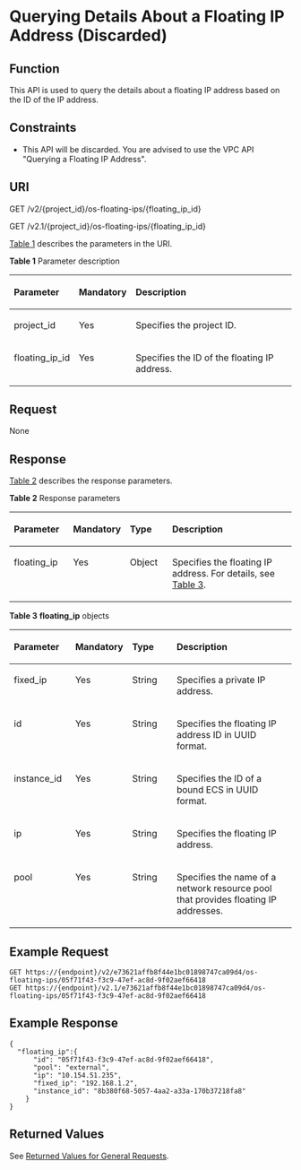 # Querying Details About a Floating IP Address \(Discarded\)<a name="EN-US_TOPIC_0065820818"></a>

## Function<a name="en-us_topic_0057972673_section10293088"></a>

This API is used to query the details about a floating IP address based on the ID of the IP address.

## Constraints<a name="en-us_topic_0057972673_section28433766"></a>

-   This API will be discarded. You are advised to use the VPC API "Querying a Floating IP Address".

## URI<a name="en-us_topic_0057972673_section25528928"></a>

GET /v2/\{project\_id\}/os-floating-ips/\{floating\_ip\_id\}

GET /v2.1/\{project\_id\}/os-floating-ips/\{floating\_ip\_id\}

[Table 1](#en-us_topic_0057972673_table32475667)  describes the parameters in the URI.

**Table  1**  Parameter description

<a name="en-us_topic_0057972673_table32475667"></a>
<table><thead align="left"><tr id="en-us_topic_0057972673_row44937496"><th class="cellrowborder" valign="top" width="21%" id="mcps1.2.4.1.1"><p id="p5187119"><a name="p5187119"></a><a name="p5187119"></a>Parameter</p>
</th>
<th class="cellrowborder" valign="top" width="20%" id="mcps1.2.4.1.2"><p id="p17503500"><a name="p17503500"></a><a name="p17503500"></a>Mandatory</p>
</th>
<th class="cellrowborder" valign="top" width="59%" id="mcps1.2.4.1.3"><p id="p8497414"><a name="p8497414"></a><a name="p8497414"></a>Description</p>
</th>
</tr>
</thead>
<tbody><tr id="en-us_topic_0057972673_row1664874"><td class="cellrowborder" valign="top" width="21%" headers="mcps1.2.4.1.1 "><p id="en-us_topic_0057972673_p637140"><a name="en-us_topic_0057972673_p637140"></a><a name="en-us_topic_0057972673_p637140"></a>project_id</p>
</td>
<td class="cellrowborder" valign="top" width="20%" headers="mcps1.2.4.1.2 "><p id="en-us_topic_0057972673_p51608407"><a name="en-us_topic_0057972673_p51608407"></a><a name="en-us_topic_0057972673_p51608407"></a>Yes</p>
</td>
<td class="cellrowborder" valign="top" width="59%" headers="mcps1.2.4.1.3 "><p id="p37593705"><a name="p37593705"></a><a name="p37593705"></a>Specifies the project ID.</p>
</td>
</tr>
<tr id="en-us_topic_0057972673_row102094505165"><td class="cellrowborder" valign="top" width="21%" headers="mcps1.2.4.1.1 "><p id="en-us_topic_0057972673_p620919503165"><a name="en-us_topic_0057972673_p620919503165"></a><a name="en-us_topic_0057972673_p620919503165"></a>floating_ip_id</p>
</td>
<td class="cellrowborder" valign="top" width="20%" headers="mcps1.2.4.1.2 "><p id="en-us_topic_0057972673_p32091350111612"><a name="en-us_topic_0057972673_p32091350111612"></a><a name="en-us_topic_0057972673_p32091350111612"></a>Yes</p>
</td>
<td class="cellrowborder" valign="top" width="59%" headers="mcps1.2.4.1.3 "><p id="en-us_topic_0057972673_p2209205020164"><a name="en-us_topic_0057972673_p2209205020164"></a><a name="en-us_topic_0057972673_p2209205020164"></a>Specifies the ID of the floating IP address.</p>
</td>
</tr>
</tbody>
</table>

## Request<a name="en-us_topic_0057972673_section54577306"></a>

None

## Response<a name="en-us_topic_0057972673_section21433709"></a>

[Table 2](#en-us_topic_0057972673_table38246063)  describes the response parameters.

**Table  2**  Response parameters

<a name="en-us_topic_0057972673_table38246063"></a>
<table><thead align="left"><tr id="en-us_topic_0057972673_row31787174"><th class="cellrowborder" valign="top" width="21%" id="mcps1.2.5.1.1"><p id="p1810134211253"><a name="p1810134211253"></a><a name="p1810134211253"></a>Parameter</p>
</th>
<th class="cellrowborder" valign="top" width="20%" id="mcps1.2.5.1.2"><p id="p1076878152910"><a name="p1076878152910"></a><a name="p1076878152910"></a>Mandatory</p>
</th>
<th class="cellrowborder" valign="top" width="15%" id="mcps1.2.5.1.3"><p id="p88251842102518"><a name="p88251842102518"></a><a name="p88251842102518"></a>Type</p>
</th>
<th class="cellrowborder" valign="top" width="44%" id="mcps1.2.5.1.4"><p id="p16825942112519"><a name="p16825942112519"></a><a name="p16825942112519"></a>Description</p>
</th>
</tr>
</thead>
<tbody><tr id="en-us_topic_0057972673_row12502218"><td class="cellrowborder" valign="top" width="21%" headers="mcps1.2.5.1.1 "><p id="en-us_topic_0057972673_p6046746"><a name="en-us_topic_0057972673_p6046746"></a><a name="en-us_topic_0057972673_p6046746"></a>floating_ip</p>
</td>
<td class="cellrowborder" valign="top" width="20%" headers="mcps1.2.5.1.2 "><p id="p137691832912"><a name="p137691832912"></a><a name="p137691832912"></a>Yes</p>
</td>
<td class="cellrowborder" valign="top" width="15%" headers="mcps1.2.5.1.3 "><p id="en-us_topic_0057972673_p20024398"><a name="en-us_topic_0057972673_p20024398"></a><a name="en-us_topic_0057972673_p20024398"></a>Object</p>
</td>
<td class="cellrowborder" valign="top" width="44%" headers="mcps1.2.5.1.4 "><p id="en-us_topic_0057972673_p48031108"><a name="en-us_topic_0057972673_p48031108"></a><a name="en-us_topic_0057972673_p48031108"></a>Specifies the floating IP address. For details, see <a href="#en-us_topic_0057972673_table65314517">Table 3</a>.</p>
</td>
</tr>
</tbody>
</table>

**Table  3** **floating\_ip**  objects

<a name="en-us_topic_0057972673_table65314517"></a>
<table><thead align="left"><tr id="en-us_topic_0057972673_row49408564"><th class="cellrowborder" valign="top" width="21.782178217821784%" id="mcps1.2.5.1.1"><p id="p83352466258"><a name="p83352466258"></a><a name="p83352466258"></a>Parameter</p>
</th>
<th class="cellrowborder" valign="top" width="19.801980198019802%" id="mcps1.2.5.1.2"><p id="p41947234295"><a name="p41947234295"></a><a name="p41947234295"></a>Mandatory</p>
</th>
<th class="cellrowborder" valign="top" width="15.841584158415841%" id="mcps1.2.5.1.3"><p id="p103351946192513"><a name="p103351946192513"></a><a name="p103351946192513"></a>Type</p>
</th>
<th class="cellrowborder" valign="top" width="42.57425742574257%" id="mcps1.2.5.1.4"><p id="p15335144615253"><a name="p15335144615253"></a><a name="p15335144615253"></a>Description</p>
</th>
</tr>
</thead>
<tbody><tr id="en-us_topic_0057972673_row23930149"><td class="cellrowborder" valign="top" width="21.782178217821784%" headers="mcps1.2.5.1.1 "><p id="en-us_topic_0057972673_p59293887"><a name="en-us_topic_0057972673_p59293887"></a><a name="en-us_topic_0057972673_p59293887"></a>fixed_ip</p>
</td>
<td class="cellrowborder" valign="top" width="19.801980198019802%" headers="mcps1.2.5.1.2 "><p id="p1719422320291"><a name="p1719422320291"></a><a name="p1719422320291"></a>Yes</p>
</td>
<td class="cellrowborder" valign="top" width="15.841584158415841%" headers="mcps1.2.5.1.3 "><p id="en-us_topic_0057972673_p38075525"><a name="en-us_topic_0057972673_p38075525"></a><a name="en-us_topic_0057972673_p38075525"></a>String</p>
</td>
<td class="cellrowborder" valign="top" width="42.57425742574257%" headers="mcps1.2.5.1.4 "><p id="en-us_topic_0057972673_p34333880"><a name="en-us_topic_0057972673_p34333880"></a><a name="en-us_topic_0057972673_p34333880"></a>Specifies a private IP address.</p>
</td>
</tr>
<tr id="en-us_topic_0057972673_row40569470"><td class="cellrowborder" valign="top" width="21.782178217821784%" headers="mcps1.2.5.1.1 "><p id="en-us_topic_0057972673_p64901660"><a name="en-us_topic_0057972673_p64901660"></a><a name="en-us_topic_0057972673_p64901660"></a>id</p>
</td>
<td class="cellrowborder" valign="top" width="19.801980198019802%" headers="mcps1.2.5.1.2 "><p id="p151941523162915"><a name="p151941523162915"></a><a name="p151941523162915"></a>Yes</p>
</td>
<td class="cellrowborder" valign="top" width="15.841584158415841%" headers="mcps1.2.5.1.3 "><p id="en-us_topic_0057972673_p22543082"><a name="en-us_topic_0057972673_p22543082"></a><a name="en-us_topic_0057972673_p22543082"></a>String</p>
</td>
<td class="cellrowborder" valign="top" width="42.57425742574257%" headers="mcps1.2.5.1.4 "><p id="en-us_topic_0057972673_p64334135"><a name="en-us_topic_0057972673_p64334135"></a><a name="en-us_topic_0057972673_p64334135"></a>Specifies the floating IP address ID in UUID format.</p>
</td>
</tr>
<tr id="en-us_topic_0057972673_row42136306"><td class="cellrowborder" valign="top" width="21.782178217821784%" headers="mcps1.2.5.1.1 "><p id="en-us_topic_0057972673_p57597629"><a name="en-us_topic_0057972673_p57597629"></a><a name="en-us_topic_0057972673_p57597629"></a>instance_id</p>
</td>
<td class="cellrowborder" valign="top" width="19.801980198019802%" headers="mcps1.2.5.1.2 "><p id="p019418233294"><a name="p019418233294"></a><a name="p019418233294"></a>Yes</p>
</td>
<td class="cellrowborder" valign="top" width="15.841584158415841%" headers="mcps1.2.5.1.3 "><p id="en-us_topic_0057972673_p34896348"><a name="en-us_topic_0057972673_p34896348"></a><a name="en-us_topic_0057972673_p34896348"></a>String</p>
</td>
<td class="cellrowborder" valign="top" width="42.57425742574257%" headers="mcps1.2.5.1.4 "><p id="en-us_topic_0057972673_p46606392"><a name="en-us_topic_0057972673_p46606392"></a><a name="en-us_topic_0057972673_p46606392"></a>Specifies the ID of a bound ECS in UUID format.</p>
</td>
</tr>
<tr id="en-us_topic_0057972673_row16804345"><td class="cellrowborder" valign="top" width="21.782178217821784%" headers="mcps1.2.5.1.1 "><p id="en-us_topic_0057972673_p18974699"><a name="en-us_topic_0057972673_p18974699"></a><a name="en-us_topic_0057972673_p18974699"></a>ip</p>
</td>
<td class="cellrowborder" valign="top" width="19.801980198019802%" headers="mcps1.2.5.1.2 "><p id="p1819419236299"><a name="p1819419236299"></a><a name="p1819419236299"></a>Yes</p>
</td>
<td class="cellrowborder" valign="top" width="15.841584158415841%" headers="mcps1.2.5.1.3 "><p id="en-us_topic_0057972673_p60555637"><a name="en-us_topic_0057972673_p60555637"></a><a name="en-us_topic_0057972673_p60555637"></a>String</p>
</td>
<td class="cellrowborder" valign="top" width="42.57425742574257%" headers="mcps1.2.5.1.4 "><p id="en-us_topic_0057972673_p21064308"><a name="en-us_topic_0057972673_p21064308"></a><a name="en-us_topic_0057972673_p21064308"></a>Specifies the floating IP address.</p>
</td>
</tr>
<tr id="en-us_topic_0057972673_row55361044"><td class="cellrowborder" valign="top" width="21.782178217821784%" headers="mcps1.2.5.1.1 "><p id="en-us_topic_0057972673_p55059575"><a name="en-us_topic_0057972673_p55059575"></a><a name="en-us_topic_0057972673_p55059575"></a>pool</p>
</td>
<td class="cellrowborder" valign="top" width="19.801980198019802%" headers="mcps1.2.5.1.2 "><p id="p151941923122917"><a name="p151941923122917"></a><a name="p151941923122917"></a>Yes</p>
</td>
<td class="cellrowborder" valign="top" width="15.841584158415841%" headers="mcps1.2.5.1.3 "><p id="en-us_topic_0057972673_p30640599"><a name="en-us_topic_0057972673_p30640599"></a><a name="en-us_topic_0057972673_p30640599"></a>String</p>
</td>
<td class="cellrowborder" valign="top" width="42.57425742574257%" headers="mcps1.2.5.1.4 "><p id="en-us_topic_0057972673_p41924012"><a name="en-us_topic_0057972673_p41924012"></a><a name="en-us_topic_0057972673_p41924012"></a>Specifies the name of a network resource pool that provides floating IP addresses.</p>
</td>
</tr>
</tbody>
</table>

## Example Request<a name="en-us_topic_0057972673_section58685656"></a>

```
GET https://{endpoint}/v2/e73621affb8f44e1bc01898747ca09d4/os-floating-ips/05f71f43-f3c9-47ef-ac8d-9f02aef66418
GET https://{endpoint}/v2.1/e73621affb8f44e1bc01898747ca09d4/os-floating-ips/05f71f43-f3c9-47ef-ac8d-9f02aef66418
```

## Example Response<a name="section138011021164918"></a>

```
{
  "floating_ip":{
      "id": "05f71f43-f3c9-47ef-ac8d-9f02aef66418",
      "pool": "external",
      "ip": "10.154.51.235",
      "fixed_ip": "192.168.1.2",
      "instance_id": "8b380f68-5057-4aa2-a33a-170b37218fa8"
    }
}
```

## Returned Values<a name="en-us_topic_0057972673_en-us_topic_0020212692_section22960139"></a>

See  [Returned Values for General Requests](returned-values-for-general-requests.md).

